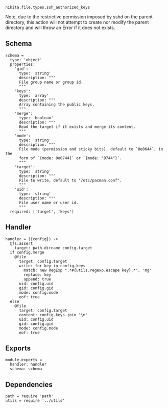 
`nikita.file.types.ssh_authorized_keys`

Note, due to the restrictive permission imposed by sshd on the parent directory,
this action will not attempt to create nor modify the parent directory and will
throw an Error if it does not exists.

## Schema

    schema =
      type: 'object'
      properties:
        'gid':
          type: 'string'
          description: """
          File group name or group id.
          """
        'keys':
          type: 'array'
          description: """
          Array containing the public keys.
          """
        'merge':
          type: 'boolean'
          description: """
          Read the target if it exists and merge its content.
          """
        'mode':
          type: 'string'
          description: """
          File mode (permission and sticky bits), default to `0o0644`, in the
          form of `{mode: 0o0744}` or `{mode: "0744"}`.
          """
        'target':
          type: 'string'
          description: """
          File to write, default to "/etc/pacman.conf".
          """
        'uid':
          type: 'string'
          description: """
          File user name or user id.
          """
      required: ['target', 'keys']

## Handler

    handler = ({config}) ->
      @fs.assert
        target: path.dirname config.target
      if config.merge
        @file
          target: config.target
          write: for key in config.keys
            match: new RegExp ".*#{utils.regexp.escape key}.*", 'mg'
            replace: key
            append: true
          uid: config.uid
          gid: config.gid
          mode: config.mode
          eof: true
      else
        @file
          target: config.target
          content: config.keys.join '\n'
          uid: config.uid
          gid: config.gid
          mode: config.mode
          eof: true
      

## Exports

    module.exports =
      handler: handler
      schema: schema

## Dependencies

    path = require 'path'
    utils = require '../utils'

